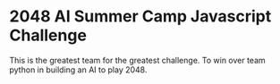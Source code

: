 # 2048 AI Summer Camp Javascript Challenge
This is the greatest team for the greatest challenge. To win over team python in building an AI to play 2048.
